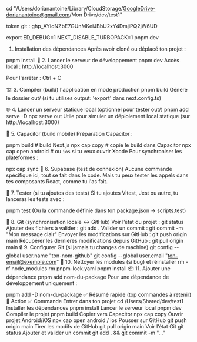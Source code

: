 cd "/Users/dorianantoine/Library/CloudStorage/GoogleDrive-dorianantoine@gmail.com/Mon Drive/dev/test1"

token git : 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

export ED_DEBUG=1
NEXT_DISABLE_TURBOPACK=1 pnpm dev

1. Installation des dépendances
   Après avoir cloné ou déplacé ton projet :

pnpm install
🚀 2. Lancer le serveur de développement
pnpm dev
Accès local : http://localhost:3000

Pour l'arrêter : Ctrl + C

🏗️ 3. Compiler (build) l'application en mode production
pnpm build
Génère le dossier out/ (si tu utilises output: 'export' dans next.config.ts)

🌐 4. Lancer un serveur statique local (optionnel pour tester out/)
pnpm add serve -D
npx serve out
Utile pour simuler un déploiement local statique (sur http://localhost:3000)

🔌 5. Capacitor (build mobile)
Préparation Capacitor :

pnpm build # build Next.js
npx cap copy # copie le build dans Capacitor
npx cap open android # ou `ios` si tu veux ouvrir Xcode
Pour synchroniser les plateformes :

npx cap sync
💾 6. Supabase (test de connexion)
Aucune commande spécifique ici, tout se fait dans le code.
Mais tu peux tester les appels dans tes composants React, comme tu l'as fait.

🧪 7. Tester (si tu ajoutes des tests)
Si tu ajoutes Vitest, Jest ou autre, tu lanceras les tests avec :

pnpm test
(Ou la commande définie dans ton package.json → scripts.test)

🔁 8. Git (synchronisation locale ↔ GitHub)
Voir l’état du projet :
git status
Ajouter des fichiers à valider :
git add .
Valider un commit :
git commit -m "Mon message clair"
Envoyer les modifications sur GitHub :
git push origin main
Récupérer les dernières modifications depuis GitHub :
git pull origin main
🔒 9. Configurer Git (si jamais tu changes de machine)
git config --global user.name "ton-nom-github"
git config --global user.email "ton-email@exemple.com"
🧹 10. Nettoyer les modules (si bug) et réinstaller
rm -rf node_modules
rm pnpm-lock.yaml
pnpm install
📦 11. Ajouter une dépendance
pnpm add nom-du-package
Pour une dépendance de développement uniquement :

pnpm add -D nom-du-package
✅ Résumé rapide (top commandes à retenir)
🧩 Action ✅ Commande
Entrer dans ton projet cd /Users/Shared/dev/test1
Installer les dépendances pnpm install
Lancer le serveur local pnpm dev
Compiler le projet pnpm build
Copier vers Capacitor npx cap copy
Ouvrir projet Android/iOS npx cap open android / ios
Pousser sur GitHub git push origin main
Tirer les modifs de GitHub git pull origin main
Voir l’état Git git status
Ajouter et valider un commit git add . && git commit -m "..."
